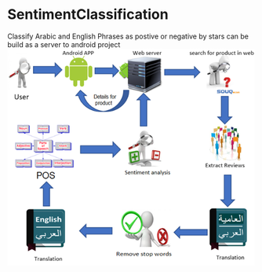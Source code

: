 # SentimentClassification
Classify Arabic and English  Phrases  as postive or negative by stars 
can be build as a server to android project 
![alt text](https://raw.githubusercontent.com/shenawynkov/SentimentClassification/Senti_Classification/Image.bmp)
